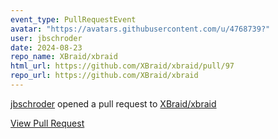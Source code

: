 ```yaml
---
event_type: PullRequestEvent
avatar: "https://avatars.githubusercontent.com/u/4768739?"
user: jbschroder
date: 2024-08-23
repo_name: XBraid/xbraid
html_url: https://github.com/XBraid/xbraid/pull/97
repo_url: https://github.com/XBraid/xbraid
---
```


<a href='https://github.com/jbschroder' target='_blank'>jbschroder</a> opened a pull request to <a href='https://github.com/XBraid/xbraid' target='_blank'>XBraid/xbraid</a>

<a href='https://github.com/XBraid/xbraid/pull/97' target='_blank'>View Pull Request</a>